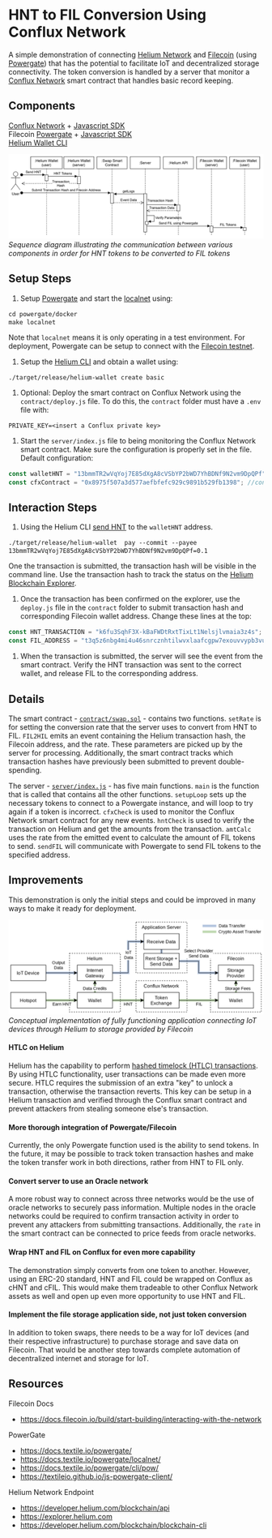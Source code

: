 # HNT to FIL Conversion Using Conflux Network
A simple demonstration of connecting [Helium Network](https://www.helium.com/) and [Filecoin](https://filecoin.io/) (using [Powergate](https://docs.textile.io/powergate/)) that has the potential to facilitate IoT and decentralized storage connectivity. The token conversion is handled by a server that monitor a [Conflux Network](https://confluxnetwork.org/) smart contract that handles basic record keeping.

## Components
[Conflux Network](https://developer.conflux-chain.org/) + [Javascript SDK](https://www.npmjs.com/package/js-conflux-sdk)  
Filecoin [Powergate](https://docs.textile.io/powergate/) + [Javascript SDK](https://github.com/textileio/js-powergate-client)   
[Helium Wallet CLI](https://developer.helium.com/blockchain/blockchain-cli)

![](./figures/demo-sequence.png)
_Sequence diagram illustrating the communication between various components in order for HNT tokens to be converted to FIL tokens_

## Setup Steps
1. Setup [Powergate](https://docs.textile.io/powergate/) and start the [localnet](https://docs.textile.io/powergate/localnet/) using:
```
cd powergate/docker
make localnet
```
Note that `localnet` means it is only operating in a test environment. For deployment, Powergate can be setup to connect with the [Filecoin testnet](https://docs.textile.io/powergate/testnet/).

1. Setup the [Helium CLI](https://developer.helium.com/blockchain/blockchain-cli) and obtain a wallet using:
```
./target/release/helium-wallet create basic
```
1. Optional: Deploy the smart contract on Conflux Network using the `contract/deploy.js` file. To do this, the `contract` folder must have a `.env` file with:
```
PRIVATE_KEY=<insert a Conflux private key>
```
1. Start the `server/index.js` file to being monitoring the Conflux Network smart contract. Make sure the configuration is properly set in the file. Default configuration:
```js
const walletHNT = "13bmmTR2wVqYoj7E85dXgA8cVSbYP2bWD7YhBDNf9N2vm9DpQPf"; //HNT wallet address
const cfxContract = "0x8975f507a3d577aefbfefc929c9891b529fb1398"; //contract address
```

## Interaction Steps
1. Using the Helium CLI [send HNT](https://developer.helium.com/blockchain/blockchain-cli#sending-tokens) to the `walletHNT` address.
```
./target/release/helium-wallet  pay --commit --payee 13bmmTR2wVqYoj7E85dXgA8cVSbYP2bWD7YhBDNf9N2vm9DpQPf=0.1
```
One the transaction is submitted, the transaction hash will be visible in the command line. Use the transaction hash to track the status on the [Helium Blockchain Explorer](https://explorer.helium.com/).

1. Once the transaction has been confirmed on the explorer, use the `deploy.js` file in the `contract` folder to submit transaction hash and corresponding Filecoin wallet address. Change these lines at the top:
```js
const HNT_TRANSACTION = "k6fu3SqhF3X-kBaFWDtRxtTixLt1Nelsjlvmaia3z4s";
const FIL_ADDRESS = "t3q5z6nbg4mi4u46snrcznhtilwvxlaafcgpw7exouvvypb3vubltnjurg7jnm6frzwwsogjcmddyb3wd4u4qq";
```
1. When the transaction is submitted, the server will see the event from the smart contract. Verify the HNT transaction was sent to the correct wallet, and release FIL to the corresponding address.

## Details
The smart contract - [`contract/swap.sol`](./contract/swap.sol) - contains two functions. `setRate` is for setting the conversion rate that the server uses to convert from HNT to FIL. `FIL2HIL` emits an event containing the Helium transaction hash, the Filecoin address, and the rate. These parameters are picked up by the server for processing. Additionally, the smart contract tracks which transaction hashes have previously been submitted to prevent double-spending.

The server - [`server/index.js`](./server/index.js) - has five main functions. `main` is the function that is called that contains all the other functions. `setupLoop` sets up the necessary tokens to connect to a Powergate instance, and will loop to try again if a token is incorrect. `cfxCheck` is used to monitor the Conflux Network smart contract for any new events. `hntCheck` is used to verify the transaction on Helium and get the amounts from the transaction. `amtCalc` uses the rate from the emitted event to calculate the amount of FIL tokens to send. `sendFIL` will communicate with Powergate to send FIL tokens to the specified address.

## Improvements
This demonstration is only the initial steps and could be improved in many ways to make it ready for deployment.

![](./figures/CFX+FIL+HNT.png)
_Conceptual implementation of fully functioning application connecting IoT devices through Helium to storage provided by Filecoin_

#### HTLC on Helium
Helium has the capability to perform [hashed timelock (HTLC) transactions](https://developer.helium.com/blockchain/blockchain-primitives). By using HTLC functionality, user transactions can be made even more secure. HTLC requires the submission of an extra "key" to unlock a transaction, otherwise the transaction reverts. This key can be setup in a Helium transaction and verified through the Conflux smart contract and prevent attackers from stealing someone else's transaction.

#### More thorough integration of Powergate/Filecoin
Currently, the only Powergate function used is the ability to send tokens. In the future, it may be possible to track token transaction hashes and make the token transfer work in both directions, rather from HNT to FIL only.

#### Convert server to use an Oracle network
A more robust way to connect across three networks would be the use of oracle networks to securely pass information. Multiple nodes in the oracle networks could be required to confirm transaction activity in order to prevent any attackers from submitting transactions. Additionally, the `rate` in the smart contract can be connected to price feeds from oracle networks.

#### Wrap HNT and FIL on Conflux for even more capability
The demonstration simply converts from one token to another. However, using an ERC-20 standard, HNT and FIL could be wrapped on Conflux as cHNT and cFIL. This would make them tradeable to other Conflux Network assets as well and open up even more opportunity to use HNT and FIL.

#### Implement the file storage application side, not just token conversion
In addition to token swaps, there needs to be a way for IoT devices (and their respective infrastructure) to purchase storage and save data on Filecoin. That would be another step towards complete automation of decentralized internet and storage for IoT.

## Resources
Filecoin Docs
- https://docs.filecoin.io/build/start-building/interacting-with-the-network

PowerGate
- https://docs.textile.io/powergate/
- https://docs.textile.io/powergate/localnet/
- https://docs.textile.io/powergate/cli/pow/
- https://textileio.github.io/js-powergate-client/

Helium Network Endpoint
- https://developer.helium.com/blockchain/api
- https://explorer.helium.com
- https://developer.helium.com/blockchain/blockchain-cli
